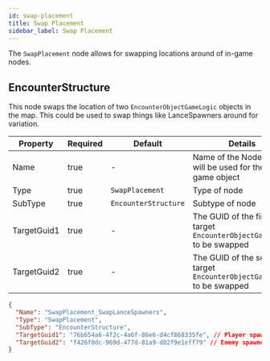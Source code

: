 ```yaml
---
id: swap-placement
title: Swap Placement
sidebar_label: Swap Placement
---
```


The `SwapPlacement` node allows for swapping locations around of in-game nodes.

## EncounterStructure

This node swaps the location of two `EncounterObjectGameLogic` objects in the map. This could be used to swap things like LanceSpawners around for variation.

| Property    | Required | Default              | Details                                                                |
| ----------- | -------- | -------------------- | ---------------------------------------------------------------------- |
| Name        | true     | -                    | Name of the Node that will be used for the Unity game object           |
| Type        | true     | `SwapPlacement`      | Type of node                                                           |
| SubType     | true     | `EncounterStructure` | Subtype of node                                                        |
| TargetGuid1 | true     | -                    | The GUID of the first target `EncounterObjectGameLogic` to be swapped  |
| TargetGuid2 | true     | -                    | The GUID of the second target `EncounterObjectGameLogic` to be swapped |

```json
{
  "Name": "SwapPlacement_SwapLanceSpawners",
  "Type": "SwapPlacement",
  "SubType": "EncounterStructure",
  "TargetGuid1": "76b654a6-4f2c-4a6f-86e6-d4cf868335fe", // Player spawner
  "TargetGuid2": "f426f0dc-969d-477d-81a9-d02f9e1eff79" // Enemy spawner
}
```
